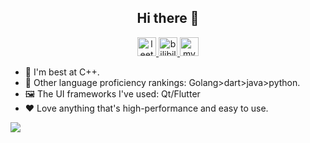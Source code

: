 <h2 align="center">Hi there 👋</h2>

<div align="center">
 <span>
  <a href="https://leetcode.cn/u/whu_future/">
<img src="https://leetcode.com/favicon-32x32.png" alt="leetcode" width="30" height="30"/>
  </a>
  </span>
  <span>
    <a href="https://space.bilibili.com/24264499">
<img src="https://www.bilibili.com/favicon.ico" alt="bilibili" with="28" height="30">
    </a>
  </span>
  <span>
  <a href="https://www.acking-you.xyz/">
<img src="https://acking-you.gitee.io/favicon.ico" alt="myNoteWebsite" with="30" height="30">
  </a>
  </span>
</div>



- 🌱 I'm best at C++.
- 🎢 Other language proficiency rankings: Golang>dart>java>python.
- 🖼️ The UI frameworks I've used: Qt/Flutter
- ❤️ Love anything that's high-performance and easy to use.


![](https://komarev.com/ghpvc/?username=ACking-you)
